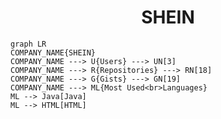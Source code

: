 <h1 align="center">SHEIN</h1>

```mermaid
graph LR
COMPANY_NAME{SHEIN}
COMPANY_NAME ---> U{Users} ---> UN[3]
COMPANY_NAME ---> R{Repositories} ---> RN[18]
COMPANY_NAME ---> G{Gists} ---> GN[19]
COMPANY_NAME ---> ML{Most Used<br>Languages}
ML --> Java[Java]
ML --> HTML[HTML]
```
